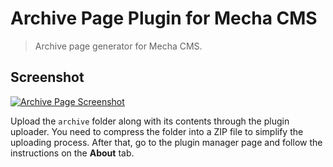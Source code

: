 Archive Page Plugin for Mecha CMS
=================================

> Archive page generator for Mecha CMS.

Screenshot
----------

[![Archive Page Screenshot](http://lh6.googleusercontent.com/-782TBGf7FkA/U22Jf9EZ5dI/AAAAAAAAB7g/3bIofp7oXPE/s400/archive-page-plugin-for-mecha-cms.png)](http://lh6.googleusercontent.com/-782TBGf7FkA/U22Jf9EZ5dI/AAAAAAAAB7g/3bIofp7oXPE/s1600/archive-page-plugin-for-mecha-cms.png)

Upload the `archive` folder along with its contents through the plugin uploader. You need to compress the folder into a ZIP file to simplify the uploading process. After that, go to the plugin manager page and follow the instructions on the **About** tab.